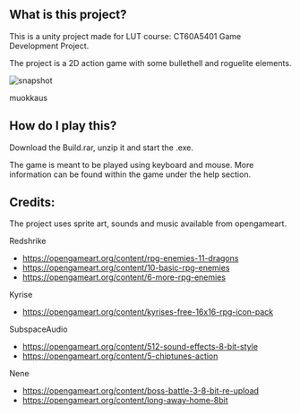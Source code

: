 ## What is this project?

This is a unity project made for LUT course: CT60A5401 Game Development Project.

The project is a 2D action game with some bullethell and roguelite elements.

![snapshot](https://i.gyazo.com/ccd65e4f5b29e5f02a96d4d02fe72dcb.jpg)

muokkaus

## How do I play this?

Download the Build.rar, unzip it and start the .exe.

The game is meant to be played using keyboard and mouse. More information can be found within the game under the help section.

## Credits:

The project uses sprite art, sounds and music available from opengameart.

Redshrike
- https://opengameart.org/content/rpg-enemies-11-dragons
- https://opengameart.org/content/10-basic-rpg-enemies
- https://opengameart.org/content/6-more-rpg-enemies

Kyrise
- https://opengameart.org/content/kyrises-free-16x16-rpg-icon-pack

SubspaceAudio
- https://opengameart.org/content/512-sound-effects-8-bit-style
- https://opengameart.org/content/5-chiptunes-action

Nene
- https://opengameart.org/content/boss-battle-3-8-bit-re-upload
- https://opengameart.org/content/long-away-home-8bit
